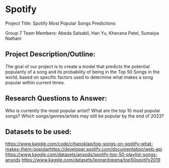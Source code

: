 # Spotify
Project Title: Spotify Most Popular Songs Predictions

Group 7 Team Members: Abeda Salsabil, Han Yu, Khevana Patel, Sumaiya Nathani


## Project Description/Outline: 
The goal of our project is to create a model that predicts the potential popularity of a song and its probability of being in the Top 50 Songs in the world, based on specific factors used to determine what makes a song popular within current times. 


## Research Questions to Answer: 
Who is currently the most popular artist?
What are the top 10 most popular songs?
Which songs/genres/artists may still be popular by the end of 2023?

## Datasets to be used:
https://www.kaggle.com/code/cihanoklap/top-songs-on-spotify-what-makes-them-popular 
​​https://developer.spotify.com/documentation/web-api 
https://www.kaggle.com/datasets/anxods/spotify-top-50-playlist-songs-anxods 
https://www.kaggle.com/datasets/leonardopena/top50spotify2019
